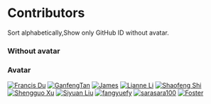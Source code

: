 # Contributors

Sort alphabetically,Show only GitHub ID without avatar.

### Without avatar

### Avatar
[![Francis Du](https://avatars3.githubusercontent.com/u/25944814?s=50&v=4)](https://github.com/francis-du)
[![GanfengTan](https://avatars3.githubusercontent.com/u/17596132?s=50&v=4)](https://github.com/GanfengTan)
[![James](https://avatars0.githubusercontent.com/u/19258506?s=50&v=4)](https://github.com/James601232)
[![Lianne Li](https://avatars3.githubusercontent.com/u/19421187?s=50&v=4)](https://github.com/lianneli)
[![Shaofeng Shi](https://avatars3.githubusercontent.com/u/5411805?s=50&v=4)](https://github.com/shaofengshi)
[![Shengguo Xu](https://avatars0.githubusercontent.com/u/3417214?s=50&v=4)](https://github.com/BeBetter)
[![Siyuan Liu](https://avatars1.githubusercontent.com/u/30333597?s=50&v=4)](https://github.com/Functor10)
[![fangyuefy](https://avatars0.githubusercontent.com/u/49482496?s=50&v=4)](https://github.com/fangyuefy)
[![sarasara100](https://avatars3.githubusercontent.com/u/48314917?s=50&v=4)](https://github.com/sarasara100)
[![Foster](https://avatars1.githubusercontent.com/u/48684011?s=400&v=4)](https://github.com/392050864)
